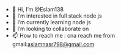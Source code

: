 - 👋 Hi, I’m @Eslam138
- 👀 I’m interested in full stack node js
- 🌱 I’m currently learning node js
- 💞️ I’m looking to collaborate on 
- 📫 How to reach me : cna reach me from gmail:aslamnasr798@gmail.com

<!---
Eslam138/Eslam138 is a ✨ special ✨ repository because its `README.md` (this file) appears on your GitHub profile.
You can click the Preview link to take a look at your changes.
--->
